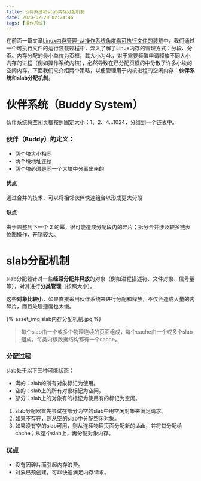 ```yaml
---
title: 伙伴系统和slab内存分配机制
date: 2020-02-28 02:24:46
tags: [操作系统]
---
```


在前面一篇文章[Linux内存管理-从操作系统角度看可执行文件的装载](https://wjj954628981.github.io/2020/02/25/Linux内存管理/)中，我们通过一个可执行文件的运行装载过程中，深入了解了Linux内存的管理方式：分段、分页。内存分配的最小单位为页框，其大小为4k，对于需要频繁申请释放不同大小内存的进程（例如操作系统内核），必然导致在已分配页框的中分散了许多小块的空闲内存。下面我们来介绍两个策略，以便管理用于内核进程的空闲内存：**伙伴系统**和**slab分配机制**。

<!--more-->

# 伙伴系统（Buddy System）
伙伴系统将空闲页框按照固定大小：1、2、4...1024，分组到一个链表中。

### 伙伴（Buddy）的定义：
- 两个块大小相同
- 两个块地址连续
- 两个块必须是同一个大块中分离出来的

#### 优点
通过合并的技术，可以将相邻伙伴快速组合以形成更大分段
#### 缺点
由于圆整到下一个 2 的幂，很可能造成分配段内的碎片；拆分合并涉及较多链表位图操作，开销较大。

# slab分配机制
slab分配器针对一些**经常分配并释放**的对象（例如进程描述符、文件对象、信号量等），对其进行**分类管理**（按照大小）。

这些**对象比较小**，如果直接采用伙伴系统来进行分配和释放，不仅会造成大量的内碎片，而且处理速度也太慢。

{% asset_img slab内存分配机制.jpg %}

> 每个slab由一个或多个物理连续的页面组成，每个cache由一个或多个slab组成，每类内核数据结构都有一个cache。

### 分配过程
slab处于以下三种可能状态：
- 满的：slab的所有对象标记为使用。
- 空的：slab上的所有对象标记为空闲。
- 部分：slab上的对象有的标记为使用有的标记为空闲。

1. slab分配器首先尝试在部分为空的slab中用空闲对象来满足请求。
2. 如果不存在，则从空的slab中分配空闲对象。
3. 如果没有空的slab可用，则从连续物理页面分配新的slab，并将其分配给cache；从这个slab上，再分配对象内存。

### 优点
- 没有因碎片而引起内存浪费。
- 对象已预创建，可以快速满足内存请求。